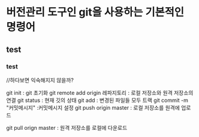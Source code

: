 # 버전관리 도구인 git을 사용하는 기본적인 명령어
## test
### test

//하다보면 익숙해지지 않을까?

git init : git 초기화
git remote add origin 레파지토리 : 로컬 저장소와 원격 저장소의 연결
git status : 현재 깃의 상태
git add : 변경된 파일들 모두 트랙
git commit -m "커밋메시지" :커밋메시지 설정
git push origin master : 로컬 저장소를 원격에 업로드

git pull orign master : 원격 저장소를 로컬에 다운로드

